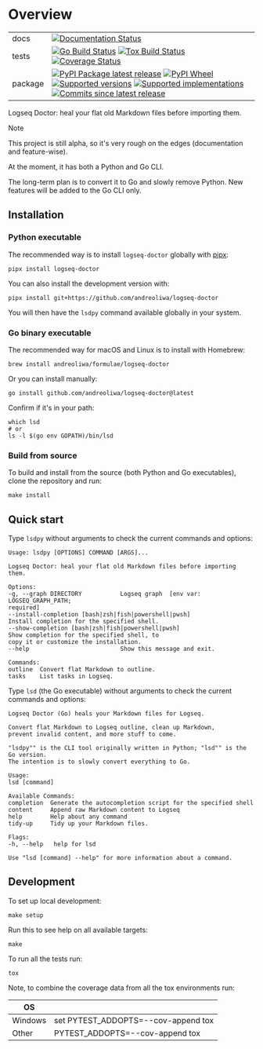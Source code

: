 # Overview

|         |                                                                                                                                                                                                                                                                                                                                                                                                                                                                                                                                                                                                                                                                                               |
| ------- | --------------------------------------------------------------------------------------------------------------------------------------------------------------------------------------------------------------------------------------------------------------------------------------------------------------------------------------------------------------------------------------------------------------------------------------------------------------------------------------------------------------------------------------------------------------------------------------------------------------------------------------------------------------------------------------------- |
| docs    | [![Documentation Status](https://readthedocs.org/projects/logseq-doctor/badge/?style=flat)](https://logseq-doctor.readthedocs.io/)                                                                                                                                                                                                                                                                                                                                                                                                                                                                                                                                                            |
| tests   | [![Go Build Status](https://github.com/andreoliwa/logseq-doctor/actions/workflows/go.yaml/badge.svg)](https://github.com/andreoliwa/logseq-doctor/actions) [![Tox Build Status](https://github.com/andreoliwa/logseq-doctor/actions/workflows/tox.yaml/badge.svg)](https://github.com/andreoliwa/logseq-doctor/actions) [![Coverage Status](https://codecov.io/gh/andreoliwa/logseq-doctor/branch/master/graphs/badge.svg?branch=master)](https://codecov.io/github/andreoliwa/logseq-doctor)                                                                                                                                                                                                 |
| package | [![PyPI Package latest release](https://img.shields.io/pypi/v/logseq-doctor.svg)](https://pypi.org/project/logseq-doctor) [![PyPI Wheel](https://img.shields.io/pypi/wheel/logseq-doctor.svg)](https://pypi.org/project/logseq-doctor) [![Supported versions](https://img.shields.io/pypi/pyversions/logseq-doctor.svg)](https://pypi.org/project/logseq-doctor) [![Supported implementations](https://img.shields.io/pypi/implementation/logseq-doctor.svg)](https://pypi.org/project/logseq-doctor) [![Commits since latest release](https://img.shields.io/github/commits-since/andreoliwa/logseq-doctor/v0.3.0.svg)](https://github.com/andreoliwa/logseq-doctor/compare/v0.3.0...master) |

Logseq Doctor: heal your flat old Markdown files before importing them.

> [!NOTE]
> This project is still alpha, so it\'s very rough on the edges
> (documentation and feature-wise).
>
> At the moment, it has both a Python and Go CLI.
>
> The long-term plan is to convert it to Go and slowly remove Python.
> New features will be added to the Go CLI only.

## Installation

### Python executable

The recommended way is to install `logseq-doctor` globally with
[pipx](https://github.com/pypa/pipx):

    pipx install logseq-doctor

You can also install the development version with:

    pipx install git+https://github.com/andreoliwa/logseq-doctor

You will then have the `lsdpy` command available globally in your system.

### Go binary executable

The recommended way for macOS and Linux is to install with Homebrew:

    brew install andreoliwa/formulae/logseq-doctor

Or you can install manually:

    go install github.com/andreoliwa/logseq-doctor@latest

Confirm if it\'s in your path:

    which lsd
    # or
    ls -l $(go env GOPATH)/bin/lsd

### Build from source

To build and install from the source (both Python and Go executables), clone the repository and run:

    make install

## Quick start

Type `lsdpy` without arguments to check the current commands and options:

    Usage: lsdpy [OPTIONS] COMMAND [ARGS]...

    Logseq Doctor: heal your flat old Markdown files before importing them.

    Options:
    -g, --graph DIRECTORY           Logseq graph  [env var: LOGSEQ_GRAPH_PATH;
    required]
    --install-completion [bash|zsh|fish|powershell|pwsh]
    Install completion for the specified shell.
    --show-completion [bash|zsh|fish|powershell|pwsh]
    Show completion for the specified shell, to
    copy it or customize the installation.
    --help                          Show this message and exit.

    Commands:
    outline  Convert flat Markdown to outline.
    tasks    List tasks in Logseq.

Type `lsd` (the Go executable) without arguments to check the current commands and options:

    Logseq Doctor (Go) heals your Markdown files for Logseq.

    Convert flat Markdown to Logseq outline, clean up Markdown,
    prevent invalid content, and more stuff to come.

    "lsdpy"" is the CLI tool originally written in Python; "lsd"" is the Go version.
    The intention is to slowly convert everything to Go.

    Usage:
    lsd [command]

    Available Commands:
    completion  Generate the autocompletion script for the specified shell
    content     Append raw Markdown content to Logseq
    help        Help about any command
    tidy-up     Tidy up your Markdown files.

    Flags:
    -h, --help   help for lsd

    Use "lsd [command] --help" for more information about a command.

## Development

To set up local development:

    make setup

Run this to see help on all available targets:

    make

To run all the tests run:

    tox

Note, to combine the coverage data from all the tox environments run:

| OS      |                                     |
| ------- | ----------------------------------- |
| Windows | set PYTEST_ADDOPTS=--cov-append tox |
| Other   | PYTEST_ADDOPTS=--cov-append tox     |
